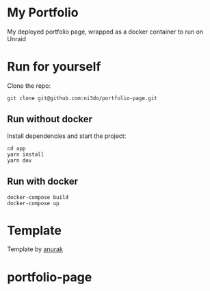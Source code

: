 # My Portfolio

My deployed portfolio page, wrapped as a docker container to run on Unraid

# Run for yourself

Clone the repo:

    git clone git@github.com:ni3do/portfolio-page.git

## Run without docker

Install dependencies and start the project:

    cd app
    yarn install
    yarn dev

## Run with docker

    docker-compose build
    docker-compose up

# Template

Template by [anurak](https://github.com/kr-anurag/portfolio)
# portfolio-page
